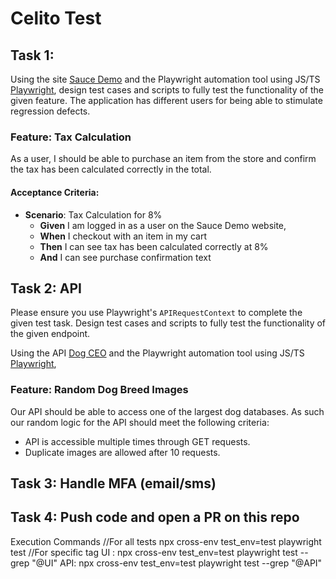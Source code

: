 # Celito  Test



## Task 1: 

Using the site [Sauce Demo](https://www.saucedemo.com/) and the Playwright automation tool using JS/TS [Playwright](https://playwright.dev/), design test cases and scripts to fully test the functionality of the given feature. The application has different users for being able to stimulate regression defects.

### Feature: Tax Calculation

As a user, I should be able to purchase an item from the store and confirm the tax has been calculated correctly in the total.

#### Acceptance Criteria:

- **Scenario**: Tax Calculation for 8%
  - **Given** I am logged in as a user on the Sauce Demo website,
  - **When** I checkout with an item in my cart
  - **Then** I can see tax has been calculated correctly at 8%
  - **And** I can see purchase confirmation text

## Task 2: API

Please ensure you use Playwright's `APIRequestContext` to complete the given test task. Design test cases and scripts to fully test the functionality of the given endpoint.

Using the API [Dog CEO](https://dog.ceo/api/breeds/image/random) and the Playwright automation tool using JS/TS [Playwright](https://playwright.dev/),

### Feature: Random Dog Breed Images

Our API should be able to access one of the largest dog databases. As such our random logic for the API should meet the following criteria:

- API is accessible multiple times through GET requests.
- Duplicate images are allowed after 10 requests.

## Task 3: Handle MFA (email/sms)


## Task 4: Push code and open a PR on this repo




Execution Commands
//For all tests
npx cross-env test_env=test playwright test
//For specific tag
UI :     npx cross-env test_env=test playwright test --grep "@UI"
API:     npx cross-env test_env=test playwright test --grep "@API"


